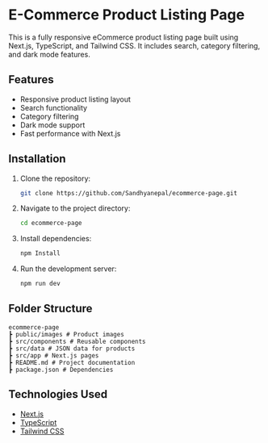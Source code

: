 
# E-Commerce Product Listing Page

This is a fully responsive eCommerce product listing page built using Next.js, TypeScript, and Tailwind CSS. It includes search, category filtering, and dark mode features.

## Features
- Responsive product listing layout
- Search functionality
- Category filtering
- Dark mode support
- Fast performance with Next.js

## Installation
1. Clone the repository:
   ```bash
   git clone https://github.com/Sandhyanepal/ecommerce-page.git

2. Navigate to the project directory:
    ```bash
    cd ecommerce-page

3. Install dependencies:
    ```bash
    npm Install

4. Run the development server:
    ```bash
    npm run dev

## Folder Structure  
    ecommerce-page
    ┣ public/images # Product images
    ┣ src/components # Reusable components
    ┣ src/data # JSON data for products
    ┣ src/app # Next.js pages
    ┣ README.md # Project documentation
    ┣ package.json # Dependencies

## Technologies Used   
- [Next.js](https://nextjs.org/)
- [TypeScript](https://www.typescriptlang.org/)
- [Tailwind CSS](https://tailwindcss.com/)
